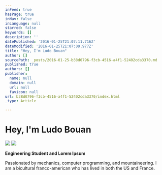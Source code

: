 ```yaml
---
inFeed: true
hasPage: true
inNav: false
inLanguage: null
starred: false
keywords: []
description: ''
datePublished: '2016-01-25T21:07:11.716Z'
dateModified: '2016-01-25T21:07:09.977Z'
title: "Hey, I'm Ludo Bouan"
author: []
sourcePath: _posts/2016-01-25-b38d0796-f3cb-4516-a4f1-52402cda3370.md
published: true
authors: []
publisher:
  name: null
  domain: null
  url: null
  favicon: null
url: b38d0796-f3cb-4516-a4f1-52402cda3370/index.html
_type: Article

---
```

# Hey, I'm Ludo Bouan
![](https://s3-us-west-2.amazonaws.com/the-grid-img/p/68db63654c33b15a295a450cb92fc442693ed32f.jpg)
![](https://s3-us-west-2.amazonaws.com/the-grid-img/p/605c870f2e9c6d6c4d3fe5ee2f0d0691d2829d65.jpg)

**Engineering Student and Lorem Ipsum**

Passionated by mechanics, computer programming, and mountaineering. I am a bicultural franco-american who has lived in both the US and France.